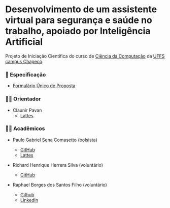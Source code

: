 # Desenvolvimento de um assistente virtual para segurança e saúde no trabalho, apoiado por Inteligência Artificial

Projeto de Iniciação Científica do curso de [Ciência da Computação](http://cc.uffs.edu.br/)
da [UFFS campus Chapecó](https://www.uffs.edu.br/campi/chapeco).

### :scroll: Especificação

- [Formulário Único de Proposta](https://github.com/PauloGSC/assistente-virtual/blob/master/Documentos/Formulario%20Unico%20de%20Proposta.pdf)

### :man_teacher: Orientador

- Claunir Pavan
  - [Lattes](http://lattes.cnpq.br/7362574930328474)

### :man_student: Acadêmicos

- Paulo Gabriel Sena Comasetto (bolsista)
  - [GitHub](https://github.com/paulogsc)
  - [Lattes](http://lattes.cnpq.br/1331812120349303)

- Richard Henrique Herrera Silva (voluntário)
  - [GitHub](https://github.com/henriqueherrera)

- Raphael Borges dos Santos Filho (voluntário)
  - [Github](http://github.com/oraphaborges)
  - [LinkedIn](https://br.linkedin.com/in/raphael-borges-63a04591)
